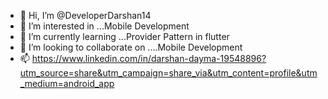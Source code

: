 - 👋 Hi, I’m @DeveloperDarshan14
- 👀 I’m interested in ...Mobile Development
- 🌱 I’m currently learning ...Provider Pattern in flutter
- 💞️ I’m looking to collaborate on ....Mobile Development
- 📫 https://www.linkedin.com/in/darshan-dayma-19548896?utm_source=share&utm_campaign=share_via&utm_content=profile&utm_medium=android_app

<!---
DeveloperDarshan14/DeveloperDarshan14 is a ✨ special ✨ repository because its `README.md` (this file) appears on your GitHub profile.
You can click the Preview link to take a look at your changes.
--->
